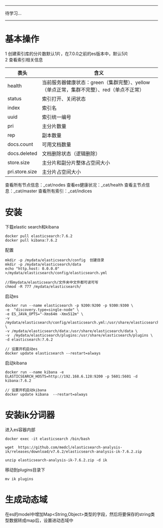 ***
待学习...
***

# 基本操作
1 创建索引库的分片数默认1片，在7.0.0之前的es版本中，默认5片  
2 查看索引相关信息

| 表头 | 含义 |
| ---- | ---- |
| health | 当前服务器健康状态：green（集群完整）、yellow（单点正常，集群不完整）、red（单点不正常）  |
| status | 索引打开、关闭状态 |
| index | 索引名 |
| uuid | 索引统一编号 |
| pri | 主分片数量 |
| rep | 副本数量 |
| docs.count | 可用文档数量 |
| docs.deleted | 文档删除状态（逻辑删除） |
| store.size | 主分片和副分片整体占空间大小 |
| pri.store.size | 主分片占空间大小 |

查看所有节点信息：_cat/nodes
查看es健康状况：_cat/health
查看主节点信息：_cat/master
查看所有索引：_cat/indices

# 安装
下载elastic search和kibana
```
docker pull elasticsearch:7.6.2
docker pull kibana:7.6.2
```

配置
```
mkdir -p /mydata/elasticsearch/config  创建目录
mkdir -p /mydata/elasticsearch/data
echo "http.host: 0.0.0.0" >/mydata/elasticsearch/config/elasticsearch.yml

//将mydata/elasticsearch/文件夹中文件都可读可写
chmod -R 777 /mydata/elasticsearch/
```

启动es
```
docker run --name elasticsearch -p 9200:9200 -p 9300:9300 \
-e  "discovery.type=single-node" \
-e ES_JAVA_OPTS="-Xms64m -Xmx512m" \
-v /mydata/elasticsearch/config/elasticsearch.yml:/usr/share/elasticsearch/config/elasticsearch.yml \
-v /mydata/elasticsearch/data:/usr/share/elasticsearch/data \
-v  /mydata/elasticsearch/plugins:/usr/share/elasticsearch/plugins \
-d elasticsearch:7.6.2

// 设置开机启动es
docker update elasticsearch --restart=always
```

启动kibana
```
docker run --name kibana -e ELASTICSEARCH_HOSTS=http://192.168.6.128:9200 -p 5601:5601 -d kibana:7.6.2

// 设置开机启动kibana
docker update kibana  --restart=always
```

# 安装ik分词器
进入es容器内部
```
docker exec -it elasticsearch /bin/bash
```

```
wget  https://github.com/medcl/elasticsearch-analysis-ik/releases/download/v7.6.2/elasticsearch-analysis-ik-7.6.2.zip
```

```
unzip elasticsearch-analysis-ik-7.6.2.zip -d ik
```

移动到plugins目录下
```
mv ik plugins
```

# 生成动态域
在es的model中增加Map<String,Object>类型的字段，然后将要保存的string类型数据转成map后，设置进动态域中

